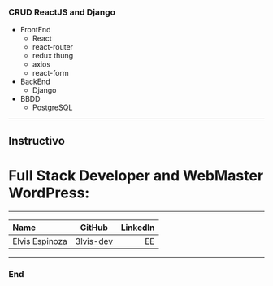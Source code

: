 

### CRUD ReactJS and Django

- FrontEnd
  - React 
  - react-router 
  - redux thung 
  - axios 
  - react-form
- BackEnd
  - Django
- BBDD
  - PostgreSQL


------------
## Instructivo


# Full Stack Developer and WebMaster WordPress:
------------

| Name | GitHub  | LinkedIn |
| :------------ |:---------------:| -----:|
| Elvis Espinoza  | [3lvis-dev](https://github.com/3lvis-dev) | [EE](https://www.linkedin.com/in/elvis-alexander-espinoza-) |

------------

### End
